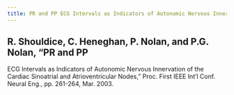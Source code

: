 ```yaml
---
title: PR and PP ECG Intervals as Indicators of Autonomic Nervous Innervation of the Cardiac Sinoatrial and Atrioventricular Nodes
---
```


## R. Shouldice, C. Heneghan, P. Nolan, and P.G. Nolan, “PR and PP
ECG Intervals as Indicators of Autonomic Nervous Innervation of
the Cardiac Sinoatrial and Atrioventricular Nodes,” Proc. First
IEEE Int’l Conf. Neural Eng., pp. 261-264, Mar. 2003.
